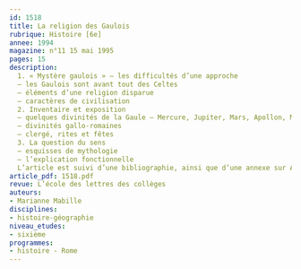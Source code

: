 ```yaml
---
id: 1518
title: La religion des Gaulois 
rubrique: Histoire [6e]
annee: 1994
magazine: n°11 15 mai 1995
pages: 15
description: 
  1. « Mystère gaulois » – les difficultés d’une approche
  – les Gaulois sont avant tout des Celtes
  – éléments d’une religion disparue
  – caractères de civilisation
  2. Inventaire et exposition
  – quelques divinités de la Gaule – Mercure, Jupiter, Mars, Apollon, Minerve, Dis Pater, Esus, Cernunnos
  – divinités gallo-romaines
  – clergé, rites et fêtes
  3. La question du sens
  – esquisses de mythologie
  – l’explication fonctionnelle
  L’article est suivi d’une bibliographie, ainsi que d’une annexe sur Astérix et la religion.
article_pdf: 1518.pdf
revue: L’école des lettres des collèges
auteurs:
- Marianne Mabille
disciplines:
- histoire-géographie
niveau_etudes:
- sixième
programmes:
- histoire - Rome
---
```

